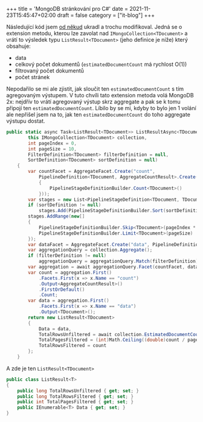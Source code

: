 +++
title = 'MongoDB stránkování pro C#'
date = 2021-11-23T15:45:47+02:00
draft = false
category = ["it-blog"]
+++

Následující kód jsem [od někud](https://kevsoft.net/2020/01/27/paging-data-in-mongodb-with-csharp.html) ukradl a trochu modifikoval. Jedná se o extension metodu, kterou lze zavolat nad `IMongoCollection<TDocument>` a vrátí to výsledek typu `ListResult<TDocument>` (jeho definice je níže) který obsahuje:

- data
- celkový počet dokumentů (`estimatedDocumentCount` má rychlost O(1))
- filtrovaný počet dokumentů
- počet stránek

Nepodařilo se mi ale zjistit, jak sloučit ten `estimatedDocumentCount` s tím agregovaným výstupem. V tuto chvíli tato extension metoda volá MongoDB 2x: nejdřív to vrátí agregovaný výstup skrz aggregate a pak se k tomu připojí ten `estimatedDocumentCount`. Líbilo by se mi, kdyby to bylo jen 1 volání ale nepřišel jsem na to, jak ten `estimatedDocumentCount` do toho aggregate výstupu dostat.

```csharp
public static async Task<ListResult<TDocument>> ListResultAsync<TDocument>(
        this IMongoCollection<TDocument> collection,
        int pageIndex = 0,
        int pageSize = 10,
        FilterDefinition<TDocument> filterDefinition = null,
        SortDefinition<TDocument> sortDefinition = null)
    {
        var countFacet = AggregateFacet.Create("count",
            PipelineDefinition<TDocument, AggregateCountResult>.Create(new[]
            {
                PipelineStageDefinitionBuilder.Count<TDocument>()
            }));
        var stages = new List<PipelineStageDefinition<TDocument, TDocument>>();
        if (sortDefinition != null)
            stages.Add(PipelineStageDefinitionBuilder.Sort(sortDefinition));
        stages.AddRange(new[]
        {
            PipelineStageDefinitionBuilder.Skip<TDocument>(pageIndex * pageSize),
            PipelineStageDefinitionBuilder.Limit<TDocument>(pageSize)
        });
        var dataFacet = AggregateFacet.Create("data", PipelineDefinition<TDocument, TDocument>.Create(stages));
        var aggregationQuery = collection.Aggregate();
        if (filterDefinition != null)
            aggregationQuery = aggregationQuery.Match(filterDefinition);
        var aggregation = await aggregationQuery.Facet(countFacet, dataFacet).ToListAsync();
        var count = aggregation.First()
            .Facets.First(x => x.Name == "count")
            .Output<AggregateCountResult>()
            .FirstOrDefault()
            .Count;
        var data = aggregation.First()
            .Facets.First(x => x.Name == "data")
            .Output<TDocument>();
        return new ListResult<TDocument>
        {
            Data = data,
            TotalRowsUnfiltered = await collection.EstimatedDocumentCountAsync(),
            TotalPagesFiltered = (int)Math.Ceiling((double)count / pageSize),
            TotalRowsFiltered = count
        };
    }

```

A zde je ten `ListResult<TDocument>`

```csharp
public class ListResult<T>
{
    public long TotalRowsUnfiltered { get; set; }
    public long TotalRowsFiltered { get; set; }
    public int TotalPagesFiltered { get; set; }
    public IEnumerable<T> Data { get; set; }
}
```